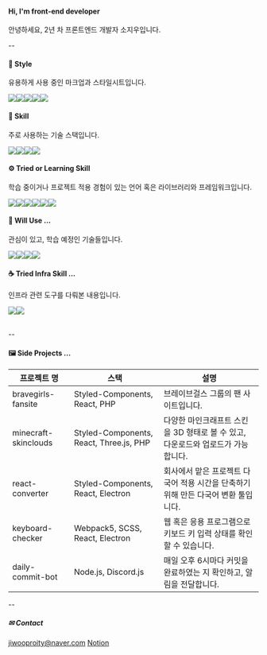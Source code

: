 #### Hi, I'm front-end developer
<span style="font-weight: 400">안녕하세요, 2년 차 프론트엔드 개발자 소지우입니다.</span></br>

--

#### 🎨 Style
유용하게 사용 중인 마크업과 스타일시트입니다.
<div style="display: flex; align-items: center">
  <img src="https://img.shields.io/badge/html5-E34F26?style=for-the-badge&logo=html5&logoColor=white" />
  <img src="https://img.shields.io/badge/css3-1572B6?style=for-the-badge&logo=css3&logoColor=white" />
  <img src="https://img.shields.io/badge/sass-CC6699?style=for-the-badge&logo=sass&logoColor=white" />
  <img src="https://img.shields.io/badge/less-1D365D?style=for-the-badge&logo=less&logoColor=white" />
  <img src="https://img.shields.io/badge/styled components-DB7093?style=for-the-badge&logo=styledcomponents&logoColor=white" />
</div>

#### 🔧 Skill
주로 사용하는 기술 스택입니다.
<div style="display: flex; align-items: center">
  <img src="https://img.shields.io/badge/javascript-F7DF1E?style=for-the-badge&logo=javascript&logoColor=black" />
  <img src="https://img.shields.io/badge/typescript-3178C6?style=for-the-badge&logo=typescript&logoColor=white" />
  <img src="https://img.shields.io/badge/react-61DAFB?style=for-the-badge&logo=react&logoColor=black" />
  <img src="https://img.shields.io/badge/webpack5-8DD6F9?style=for-the-badge&logo=webpack&logoColor=white" />
</div>

#### ⚙ Tried or Learning Skill
학습 중이거나 프로젝트 적용 경험이 있는 언어 혹은 라이브러리와 프레임워크입니다.
<div style="display: flex; align-items: center">
  <img src="https://img.shields.io/badge/php-777BB4?style=for-the-badge&logo=php&logoColor=white" />
  <img src="https://img.shields.io/badge/node-339933?style=for-the-badge&logo=node.js&logoColor=white" />
  <img src="https://img.shields.io/badge/next-000000?style=for-the-badge&logo=next.js&logoColor=white" />
  <img src="https://img.shields.io/badge/svelte-FF3E00?style=for-the-badge&logo=svelte&logoColor=white" />
  <img src="https://img.shields.io/badge/nest-E0234E?style=for-the-badge&logo=nestjs&logoColor=white" />
  <img src="https://img.shields.io/badge/electron-47848F?style=for-the-badge&logo=electron&logoColor=white" />
</div>

#### 🛒 Will Use ...
관심이 있고, 학습 예정인 기술들입니다.
<div style="display: flex; align-items: center">
  <img src="https://img.shields.io/badge/pug-A86454?style=for-the-badge&logo=pug&logoColor=white" />
  <img src="https://img.shields.io/badge/tailwind css-06B6D4?style=for-the-badge&logo=tailwindcss&logoColor=white" />
  <img src="https://img.shields.io/badge/vue.js-4FC08D?style=for-the-badge&logo=vue.js&logoColor=black" />
  <img src="https://img.shields.io/badge/nuxt.js-00DC82?style=for-the-badge&logo=nuxt.js&logoColor=black" />
</div>

#### ☕ Tried Infra Skill ...
인프라 관련 도구를 다뤄본 내용입니다.
<div style="display: flex; align-items: center">
  <img src="https://img.shields.io/badge/jenkins-D24939?style=for-the-badge&logo=jenkins&logoColor=white" />
  <img src="https://img.shields.io/badge/docker-2496ED?style=for-the-badge&logo=docker&logoColor=white" />
</div></br>

--
#### 🖼 Side Projects ...
|프로젝트 명|스택|설명|
|----------|--------|--------|
|bravegirls-fansite|Styled-Components, React, PHP|브레이브걸스 그룹의 팬 사이트입니다.|
|minecraft-skinclouds|Styled-Components, React, Three.js, PHP|다양한 마인크래프트 스킨을 3D 형태로 볼 수 있고, 다운로드와 업로드가 가능합니다.|
|react-converter|Styled-Components, React, Electron|회사에서 맡은 프로젝트 다국어 적용 시간을 단축하기 위해 만든 다국어 변환 툴입니다.|
|keyboard-checker|Webpack5, SCSS, React, Electron|웹 혹은 응용 프로그램으로 키보드 키 입력 상태를 확인할 수 있습니다.|
|daily-commit-bot|Node.js, Discord.js|매일 오후 6시마다 커밋을 완료하였는 지 확인하고, 알림을 전달합니다.|

--
##### ✉ Contact
jiwooproity@naver.com
<a href="https://www.notion.so/Resume-1579598f11a14aa5bfc83c3606914732?pvs=4">Notion</a>
